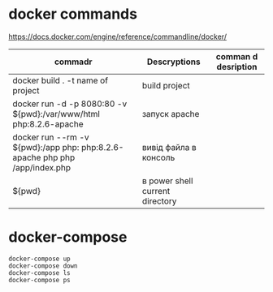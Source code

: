 # docker commands
https://docs.docker.com/engine/reference/commandline/docker/


commadr  | Descryptions | comman d desription
------------- | ------------- | -------------
docker build . -t name of project  | build project
docker run -d -p 8080:80 -v ${pwd}:/var/www/html php:8.2.6-apache  | запуск apache
docker run --rm -v ${pwd}:/app php: php:8.2.6-apache php php /app/index.php| вивід файла в консоль
${pwd} | в power shell current directory


# docker-compose

``` 
docker-compose up
docker-compose down
docker-compose ls
docker-compose ps
```

